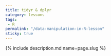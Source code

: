 ```yaml
---
title: tidyr & dplyr
category: lessons
tags:
 - R
permalink: "/data-manipulation-in-R-lesson"
sticky: true
---
```

{% include description.md name=page.slug %}

